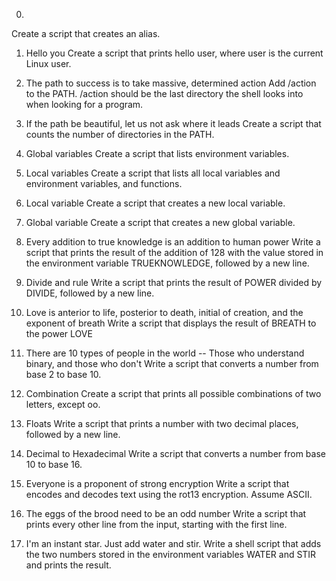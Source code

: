 0. <o>
Create a script that creates an alias.

1. Hello you
Create a script that prints hello user, where user is the current Linux user.

2. The path to success is to take massive, determined action
Add /action to the PATH. /action should be the last directory the shell looks into when looking for a program.

3. If the path be beautiful, let us not ask where it leads
Create a script that counts the number of directories in the PATH.

4. Global variables
Create a script that lists environment variables.

5. Local variables
Create a script that lists all local variables and environment variables, and functions.

6. Local variable
Create a script that creates a new local variable.

7. Global variable
Create a script that creates a new global variable.

8. Every addition to true knowledge is an addition to human power
Write a script that prints the result of the addition of 128 with the value stored in the environment variable TRUEKNOWLEDGE, followed by a new line.

9. Divide and rule
Write a script that prints the result of POWER divided by DIVIDE, followed by a new line.

10. Love is anterior to life, posterior to death, initial of creation, and the exponent of breath
Write a script that displays the result of BREATH to the power LOVE

11. There are 10 types of people in the world -- Those who understand binary, and those who don't
Write a script that converts a number from base 2 to base 10.

12. Combination
Create a script that prints all possible combinations of two letters, except oo.

13. Floats
Write a script that prints a number with two decimal places, followed by a new line.

14. Decimal to Hexadecimal
Write a script that converts a number from base 10 to base 16.

15. Everyone is a proponent of strong encryption
Write a script that encodes and decodes text using the rot13 encryption. Assume ASCII.

16. The eggs of the brood need to be an odd number
Write a script that prints every other line from the input, starting with the first line.

17. I'm an instant star. Just add water and stir.
Write a shell script that adds the two numbers stored in the environment variables WATER and STIR and prints the result.



